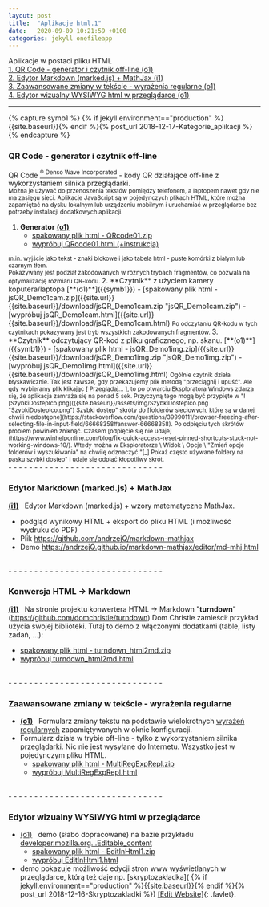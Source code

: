 ```yaml
---
layout: post
title:  "Aplikacje html.1"
date:   2020-09-09 10:21:59 +0100
categories: jekyll onefileapp
---
```


Aplikacje w postaci pliku HTML<br>
 [1.&nbsp;QR Code - generator i czytnik off-line (o1)]({{site.url}}{{site.baseurl}}{{page.url}}#qr-code---generator-i-czytnik-off-line) <br>
 [2.&nbsp;Edytor Markdown (marked.js) + MathJax (i1)]({{site.url}}{{site.baseurl}}{{page.url}}#edytor-markdown-markedjs--mathjax-i1) <br>
 [3.&nbsp;Zaawansowane zmiany w tekście - wyrażenia regularne (o1)]({{site.url}}{{site.baseurl}}{{page.url}}#zaawansowane-zmiany-w-tekście---wyrażenia-regularne-o1) <br>
 [4.&nbsp;Edytor wizualny WYSIWYG html w przeglądarce (o1)]({{site.url}}{{site.baseurl}}{{page.url}}#edytor-wizualny-wysiwyg-html-w-przeglądarce-o1)

- - - - - - - - - - - - - - - - - - - - - - - - - - - - - - 
{% capture symb1 %}
{% if jekyll.environment=="production" %}{{site.baseurl}}{% endif %}{% post_url 2018-12-17-Kategorie_aplikacji %}
{% endcapture %}

### QR Code - generator i czytnik off-line

QR Code [<sup>® Denso Wave Incorporated</sup>](http://www.denso-wave.com/qrcode/faqpatent-e.html) - kody QR działające off-line z wykorzystaniem silnika przeglądarki. <br>
<small>Można je używać do przenoszenia tekstów pomiędzy telefonem, a laptopem nawet gdy nie ma zasięgu sieci. Aplikacje JavaScript są w pojedynczych plikach HTML, które można zapamiętać na dysku lokalnym lub urządzeniu mobilnym i uruchamiać w przeglądarce bez potrzeby instalacji dodatkowych aplikacji.
</small>

1. **Generator** [**(o1)**]({{symb1}})
	- [spakowany plik html - QRcode01.zip]({{site.url}}{{site.baseurl}}/download/QRcode01.zip "QRcode01.zip")
	- [wypróbuj QRcode01.html (+instrukcja)]({{site.url}}{{site.baseurl}}/download/QRcode01.html)  
<small>
m.in. wyjście jako tekst - znaki blokowe i jako tabela html - puste komórki z białym lub czarnym tłem.<br>
Pokazywany jest podział zakodowanych w różnych trybach fragmentów, co pozwala na optymalizację rozmiaru QR-kodu.
</small>
2. **Czytnik** z użyciem kamery koputera/laptopa [**(o1)**]({{symb1}})
	- [spakowany plik html - jsQR_Demo1cam.zip]({{site.url}}{{site.baseurl}}/download/jsQR_Demo1cam.zip "jsQR_Demo1cam.zip")
	- [wypróbuj jsQR_Demo1cam.html]({{site.url}}{{site.baseurl}}/download/jsQR_Demo1cam.html)  
<small>
Po odczytaniu QR-kodu w tych czytnikach pokazywany jest tryb wszystkich zakodowanych fragmentów.
</small>
3. **Czytnik** odczytujący QR-kod z pliku graficznego, np. skanu. [**(o1)**]({{symb1}})
- [spakowany plik html - jsQR_Demo1img.zip]({{site.url}}{{site.baseurl}}/download/jsQR_Demo1img.zip "jsQR_Demo1img.zip")
- [wypróbuj jsQR_Demo1img.html]({{site.url}}{{site.baseurl}}/download/jsQR_Demo1img.html)  
<small>
Ogólnie czytnik działa błyskawicznie. Tak jest zawsze, gdy przekazujemy plik metodą "przeciągnij i upuść". Ale gdy wybieramy plik klikając [ Przeglądaj... ], to po otwarciu Eksploratora Windows zdarza się, że aplikacja zamraża się na ponad 5 sek. Przyczyną tego mogą być przypięte w "![SzybkiDostepIco.png]({{site.baseurl}}/assets/img/SzybkiDostepIco.png "SzybkiDostepIco.png") Szybki dostęp" skróty do 
[folderów sieciowych, które są w danej chwili niedostępne](https://stackoverflow.com/questions/39990111/browser-freezing-after-selecting-file-in-input-field/66668358#answer-66668358). Po  odpięciu tych skrótów problem powinien zniknąć. Czasem 
[odpięcie się nie udaje](https://www.winhelponline.com/blog/fix-quick-access-reset-pinned-shortcuts-stuck-not-working-windows-10/). Wtedy można w Eksploratorze \ Widok \ Opcje \ "Zmień opcje folderów i wyszukiwania" na chwilę odznaczyć "[_] Pokaż często używane foldery na pasku szybki dostęp" i udaje się odpiąć kłopotliwy skrót.
</small>

<br>
- - - - - - - - - - - - - - - - - - - - - - - - - - - - - - 

### Edytor Markdown (marked.js) + MathJax

[**(i1)**]({{symb1}})   Edytor Markdown (marked.js) + wzory matematyczne MathJax.

- podgląd wynikowy HTML + eksport do pliku HTML (i możliwość wydruku do PDF)
- Plik <https://github.com/andrzejQ/markdown-mathjax>
- Demo <https://andrzejQ.github.io/markdown-mathjax/editor/md-mhj.html>

<br>
- - - - - - - - - - - - - - - - - - - - - - - - - - - - - - 

### Konwersja HTML -> Markdown

[**(i1)**]({{symb1}})   
Na stronie projektu konwertera HTML -> Markdown "**turndown**" (<https://github.com/domchristie/turndown>) Dom Christie zamieścił przykład użycia swojej biblioteki.
Tutaj to demo z włączonymi dodatkami (table, listy zadań, ...):

- [spakowany plik html - turndown_html2md.zip]({{site.url}}{{site.baseurl}}/download/turndown_html2md.zip "turndown_html2md.zip")
- [wypróbuj turndown_html2md.html]({{site.url}}{{site.baseurl}}/download/turndown_html2md.html)

<br>
- - - - - - - - - - - - - - - - - - - - - - - - - - - - - - 

### Zaawansowane zmiany w tekście - wyrażenia regularne

- [**(o1)**]({{symb1}})   Formularz zmiany tekstu na podstawie wielokrotnych [wyrażeń regularnych](https://developer.mozilla.org/pl/docs/Web/JavaScript/Referencje/Obiekty/RegExp) zapamiętywanych w oknie konfiguracji.
- Formularz działa w trybie off-line - tylko z wykorzystaniem silnika przeglądarki. Nic nie jest wysyłane do Internetu. Wszystko jest w pojedynczym pliku HTML.
	- [spakowany plik html - MultiRegExpRepl.zip]({{site.url}}{{site.baseurl}}/download/MultiRegExpRepl.zip "MultiRegExpRepl.zip")
	- [wypróbuj MultiRegExpRepl.html]({{site.url}}{{site.baseurl}}/download/MultiRegExpRepl.html)

<br>
- - - - - - - - - - - - - - - - - - - - - - - - - - - - - - 

### Edytor wizualny WYSIWYG html w przeglądarce 



- [(o1)]({{symb1}})   demo  (słabo dopracowane) na bazie przykładu [developer.mozilla.org...Editable_content](https://developer.mozilla.org/pl/docs/Web/Guide/HTML/Editable_content#Example_A_simple_but_complete_rich_text_editor)
	- [spakowany plik html - EditInHtml1.zip]({{site.url}}{{site.baseurl}}/download/EditInHtml1.zip "EditInHtml1.zip")
	- [wypróbuj EditInHtml1.html]({{site.url}}{{site.baseurl}}/download/EditInHtml1.html)
- demo pokazuje możliwość edycji stron www wyświetlanych w przeglądarce, którą też daje np. 
[skryptozakładka]( {% if jekyll.environment=="production" %}{{site.baseurl}}{% endif %}{% post_url 2018-12-16-Skryptozakladki %}) 
[\[Edit Website\]](javascript:document.body.contentEditable='true';document.designMode='on';void(0);){: .favlet}.

<style>.favlet{background-color:Lavender;font-weight:bold;padding:0 3px}</style>

<!-- {% unless jekyll.environment %} -->
<script>

(function() {
  const images = document.getElementsByTagName('img'); 
  for(let i = 0; i < images.length; i++) {
    images[i].src = images[i].src.replace('%7B%7Bsite.baseurl%7D%7D','..');
  } //{{site.baseurl}} - without spaces!  
})();

</script>
<!-- {% endunless %} -->